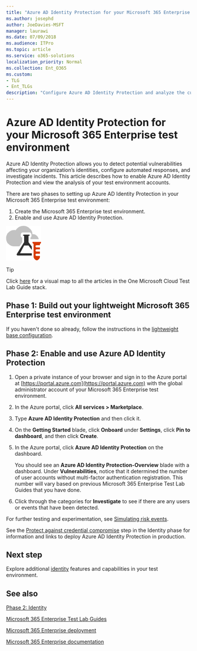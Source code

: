 ```yaml
---
title: "Azure AD Identity Protection for your Microsoft 365 Enterprise test environment"
ms.author: josephd
author: JoeDavies-MSFT
manager: laurawi
ms.date: 07/09/2018
ms.audience: ITPro
ms.topic: article
ms.service: o365-solutions
localization_priority: Normal
ms.collection: Ent_O365
ms.custom: 
- TLG
- Ent_TLGs
description: "Configure Azure AD Identity Protection and analyze the current accounts in your Microsoft 365 Enterprise test environment."
---
```


# Azure AD Identity Protection for your Microsoft 365 Enterprise test environment

Azure AD Identity Protection allows you to detect potential vulnerabilities affecting your organization’s identities, configure automated responses, and investigate incidents. This article describes how to enable Azure AD Identity Protection and view the analysis of your test environment accounts.

There are two phases to setting up Azure AD Identity Protection in your Microsoft 365 Enterprise test environment:

1. Create the Microsoft 365 Enterprise test environment.
2. Enable and use Azure AD Identity Protection.

![Test Lab Guides for the Microsoft cloud](media/m365-enterprise-test-lab-guides/cloud-tlg-icon.png) 
    
> [!TIP]
> Click [here](http://aka.ms/catlgstack) for a visual map to all the articles in the One Microsoft Cloud Test Lab Guide stack.
  
## Phase 1: Build out your lightweight Microsoft 365 Enterprise test environment

If you haven't done so already, follow the instructions in the [lightweight base configuration](lightweight-base-configuration-microsoft-365-enterprise.md).
  
## Phase 2: Enable and use Azure AD Identity Protection

1. Open a private instance of your browser and sign in to the Azure portal at [https://portal.azure.com](https://portal.azure.com) with the global administrator account of your Microsoft 365 Enterprise test environment.
2. In the Azure portal, click **All services > Marketplace**.
3. Type **Azure AD Identity Protection** and then click it.
4. On the **Getting Started** blade, click **Onboard** under **Settings**, click **Pin to dashboard**, and then click **Create**.
5. In the Azure portal, click **Azure AD Identity Protection** on the dashboard. 

   You should see an **Azure AD Identity Protection-Overview** blade with a dashboard. Under **Vulnerabilities**, notice that it determined the number of user accounts without multi-factor authentication registration. This number will vary based on previous Microsoft 365 Enterprise Test Lab Guides that you have done.

6. Click through the categories for **Investigate** to see if there are any users or events that have been detected.

For further testing and experimentation, see [Simulating risk events](https://docs.microsoft.com/azure/active-directory/active-directory-identityprotection-playbook).


See the [Protect against credential compromise](identity-azure-ad-identity-protection.md) step in the Identity phase for information and links to deploy Azure AD Identity Protection in production.

## Next step

Explore additional [identity](m365-enterprise-test-lab-guides.md#identity) features and capabilities in your test environment.

## See also

[Phase 2: Identity](identity-infrastructure.md)

[Microsoft 365 Enterprise Test Lab Guides](m365-enterprise-test-lab-guides.md)

[Microsoft 365 Enterprise deployment](deploy-microsoft-365-enterprise.md)

[Microsoft 365 Enterprise documentation](https://docs.microsoft.com/microsoft-365-enterprise/)
